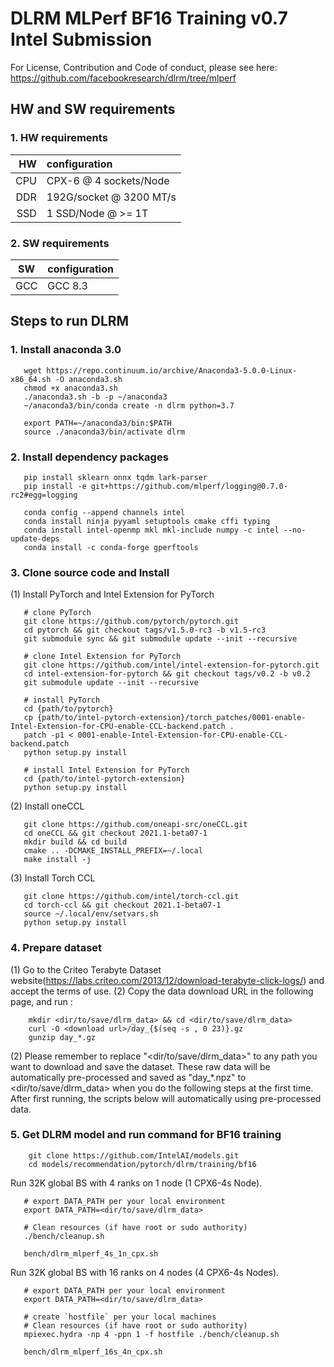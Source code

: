 # DLRM MLPerf BF16 Training v0.7 Intel Submission
For License, Contribution and Code of conduct, please see here: https://github.com/facebookresearch/dlrm/tree/mlperf

## HW and SW requirements
### 1. HW requirements
| HW | configuration |
| -: | :- |
| CPU | CPX-6 @ 4 sockets/Node |
| DDR | 192G/socket @ 3200 MT/s |
| SSD | 1 SSD/Node @ >= 1T |

### 2. SW requirements
| SW |configuration  |
|--|--|
| GCC | GCC 8.3  |

## Steps to run DLRM

### 1. Install anaconda 3.0
```
   wget https://repo.continuum.io/archive/Anaconda3-5.0.0-Linux-x86_64.sh -O anaconda3.sh
   chmod +x anaconda3.sh
   ./anaconda3.sh -b -p ~/anaconda3
   ~/anaconda3/bin/conda create -n dlrm python=3.7

   export PATH=~/anaconda3/bin:$PATH
   source ./anaconda3/bin/activate dlrm
```
### 2. Install dependency packages
```
   pip install sklearn onnx tqdm lark-parser
   pip install -e git+https://github.com/mlperf/logging@0.7.0-rc2#egg=logging

   conda config --append channels intel
   conda install ninja pyyaml setuptools cmake cffi typing
   conda install intel-openmp mkl mkl-include numpy -c intel --no-update-deps
   conda install -c conda-forge gperftools
```
### 3. Clone source code and Install
(1) Install PyTorch and Intel Extension for PyTorch
```
   # clone PyTorch
   git clone https://github.com/pytorch/pytorch.git
   cd pytorch && git checkout tags/v1.5.0-rc3 -b v1.5-rc3
   git submodule sync && git submodule update --init --recursive

   # clone Intel Extension for PyTorch
   git clone https://github.com/intel/intel-extension-for-pytorch.git
   cd intel-extension-for-pytorch && git checkout tags/v0.2 -b v0.2
   git submodule update --init --recursive

   # install PyTorch
   cd {path/to/pytorch}
   cp {path/to/intel-pytorch-extension}/torch_patches/0001-enable-Intel-Extension-for-CPU-enable-CCL-backend.patch .
   patch -p1 < 0001-enable-Intel-Extension-for-CPU-enable-CCL-backend.patch
   python setup.py install

   # install Intel Extension for PyTorch
   cd {path/to/intel-pytorch-extension}
   python setup.py install
```
(2) Install oneCCL
```
   git clone https://github.com/oneapi-src/oneCCL.git
   cd oneCCL && git checkout 2021.1-beta07-1
   mkdir build && cd build
   cmake .. -DCMAKE_INSTALL_PREFIX=~/.local
   make install -j
```
(3) Install Torch CCL
```
   git clone https://github.com/intel/torch-ccl.git
   cd torch-ccl && git checkout 2021.1-beta07-1
   source ~/.local/env/setvars.sh
   python setup.py install
```
### 4. Prepare dataset
(1) Go to the Criteo Terabyte Dataset website(https://labs.criteo.com/2013/12/download-terabyte-click-logs/) and accept the terms of use. 
(2) Copy the data download URL in the following page, and run :
```
    mkdir <dir/to/save/dlrm_data> && cd <dir/to/save/dlrm_data>
    curl -O <download url>/day_{$(seq -s , 0 23)}.gz
    gunzip day_*.gz
```
(2) Please remember to replace  "<dir/to/save/dlrm_data>" to any path you want to download and save the dataset.
These raw data will be automatically pre-processed and saved as "day_*.npz" to <dir/to/save/dlrm_data> when you do the following steps at the first time.
After first running, the scripts below will automatically using pre-processed data.

### 5. Get DLRM model and run command for BF16 training

```
    git clone https://github.com/IntelAI/models.git
    cd models/recommendation/pytorch/dlrm/training/bf16
```
Run 32K global BS with 4 ranks on 1 node (1 CPX6-4s Node).
```
   # export DATA_PATH per your local environment
   export DATA_PATH=<dir/to/save/dlrm_data>

   # Clean resources (if have root or sudo authority)
   ./bench/cleanup.sh
 
   bench/dlrm_mlperf_4s_1n_cpx.sh
```
Run 32K global BS with 16 ranks on 4 nodes (4 CPX6-4s Nodes).
```
   # export DATA_PATH per your local environment
   export DATA_PATH=<dir/to/save/dlrm_data>

   # create `hostfile` per your local machines
   # Clean resources (if have root or sudo authority)
   mpiexec.hydra -np 4 -ppn 1 -f hostfile ./bench/cleanup.sh

   bench/dlrm_mlperf_16s_4n_cpx.sh
```
